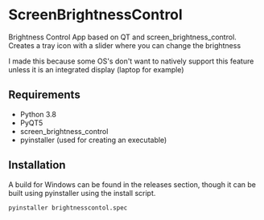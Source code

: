 # ScreenBrightnessControl
Brightness Control App based on QT and screen_brightness_control. Creates a tray icon with a slider where you can change the brightness

I made this because some OS's don't want to natively support this feature unless it is an integrated display (laptop for example)

## Requirements

* Python 3.8
* PyQT5
* screen_brightness_control
* pyinstaller (used for creating an executable)

## Installation

A build for Windows can be found in the releases section, though it can be built using pyinstaller using the install script.

```shell script
pyinstaller brightnesscontol.spec
```